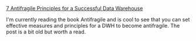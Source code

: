 [7 Antifragile Principles for a Successful Data Warehouse](https://blog.picnic.nl/7-antifragile-principles-for-a-successful-data-warehouse-574b655f0bc6)

I'm currently reading the book Antifragile and is cool to see that you can set effective measures and principles for a DWH to become antifragile.
The post is a bit old but worth a read.